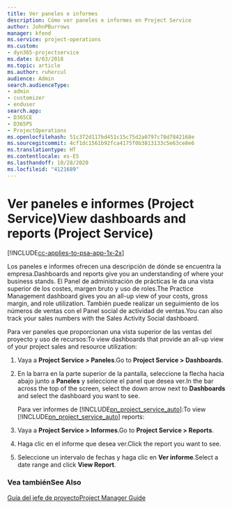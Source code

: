```yaml
---
title: Ver paneles e informes
description: Cómo ver paneles e informes en Project Service
author: JohnPBurrows
manager: kfend
ms.service: project-operations
ms.custom:
- dyn365-projectservice
ms.date: 8/03/2018
ms.topic: article
ms.author: ruhercul
audience: Admin
search.audienceType:
- admin
- customizer
- enduser
search.app:
- D365CE
- D365PS
- ProjectOperations
ms.openlocfilehash: 51c372d117bd451c15c75d2a0797c78d7842168e
ms.sourcegitcommit: 4cf1dc1561b92fca4175f0b3813133c5e63ce8e6
ms.translationtype: HT
ms.contentlocale: es-ES
ms.lasthandoff: 10/28/2020
ms.locfileid: "4121689"
---
```

# <a name="view-dashboards-and-reports-project-service"></a><span data-ttu-id="ca024-103">Ver paneles e informes (Project Service)</span><span class="sxs-lookup"><span data-stu-id="ca024-103">View dashboards and reports (Project Service)</span></span>

[!INCLUDE[cc-applies-to-psa-app-1x-2x](../includes/cc-applies-to-psa-app-1x-2x.md)]

<span data-ttu-id="ca024-104">Los paneles e informes ofrecen una descripción de dónde se encuentra la empresa.</span><span class="sxs-lookup"><span data-stu-id="ca024-104">Dashboards and reports give you an understanding of where your business stands.</span></span> <span data-ttu-id="ca024-105">El Panel de administración de prácticas le da una vista superior de los costes, margen bruto y uso de roles.</span><span class="sxs-lookup"><span data-stu-id="ca024-105">The Practice Management dashboard gives you an all-up view of your costs, gross margin, and role utilization.</span></span> <span data-ttu-id="ca024-106">También puede realizar un seguimiento de los números de ventas con el Panel social de actividad de ventas.</span><span class="sxs-lookup"><span data-stu-id="ca024-106">You can also track your sales numbers with the Sales Activity Social dashboard.</span></span>  
  
 <span data-ttu-id="ca024-107">Para ver paneles que proporcionan una vista superior de las ventas del proyecto y uso de recursos:</span><span class="sxs-lookup"><span data-stu-id="ca024-107">To view dashboards that provide an all-up view of your project sales and resource utilization:</span></span>  
  
1. <span data-ttu-id="ca024-108">Vaya a **Project Service > Paneles**.</span><span class="sxs-lookup"><span data-stu-id="ca024-108">Go to **Project Service > Dashboards**.</span></span>  
  
2. <span data-ttu-id="ca024-109">En la barra en la parte superior de la pantalla, seleccione la flecha hacia abajo junto a **Paneles** y seleccione el panel que desea ver.</span><span class="sxs-lookup"><span data-stu-id="ca024-109">In the bar across the top of the screen, select the down arrow next to **Dashboards** and select the dashboard you want to see.</span></span>  
  
   <span data-ttu-id="ca024-110">Para ver informes de [!INCLUDE[pn_project_service_auto](../includes/pn-project-service-auto.md)]:</span><span class="sxs-lookup"><span data-stu-id="ca024-110">To view [!INCLUDE[pn_project_service_auto](../includes/pn-project-service-auto.md)] reports:</span></span>  
  
3. <span data-ttu-id="ca024-111">Vaya a **Project Service > Informes**.</span><span class="sxs-lookup"><span data-stu-id="ca024-111">Go to **Project Service > Reports**.</span></span>  
  
4. <span data-ttu-id="ca024-112">Haga clic en el informe que desea ver.</span><span class="sxs-lookup"><span data-stu-id="ca024-112">Click the report you want to see.</span></span>  
  
5. <span data-ttu-id="ca024-113">Seleccione un intervalo de fechas y haga clic en **Ver informe**.</span><span class="sxs-lookup"><span data-stu-id="ca024-113">Select a date range and click **View Report**.</span></span>  
  
### <a name="see-also"></a><span data-ttu-id="ca024-114">Vea también</span><span class="sxs-lookup"><span data-stu-id="ca024-114">See Also</span></span>  
 [<span data-ttu-id="ca024-115">Guía del jefe de proyecto</span><span class="sxs-lookup"><span data-stu-id="ca024-115">Project Manager Guide</span></span>](../psa/project-manager-guide.md)
